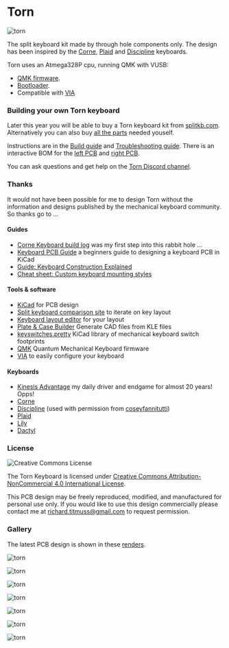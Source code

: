 Torn
===============

![torn](./doc/img/torn.jpg)

The split keyboard kit made by through hole components only. The design has been inspired by the [Corne](https://github.com/foostan/crkbd), [Plaid](https://github.com/hsgw/plaid) and [Discipline](https://github.com/coseyfannitutti/discipline) keyboards.

Torn uses an Atmega328P cpu, running QMK with VUSB:
- [QMK firmware](https://github.com/qmk/qmk_firmware/blob/master/keyboards/torn/readme.md).
- [Bootloader](https://github.com/rtitmuss/USBaspLoader).
- Compatible with [VIA](https://caniusevia.com/)

### Building your own Torn keyboard

Later this year you will be able to buy a Torn keyboard kit from [splitkb.com](https://blog.splitkb.com/blog/january-2021).
Alternatively you can also buy [all the parts](./doc/bom.md) needed youself.

Instructions are in the [Build guide](./doc/build.md) and [Troubleshooting guide](./doc/troubleshoot.md). There is an interactive BOM for the [left PCB](https://htmlpreview.github.io/?https://github.com/rtitmuss/torn/blob/master/doc/release/torn_left-ibom.html) and [right PCB](https://htmlpreview.github.io/?https://github.com/rtitmuss/torn/blob/master/doc/release/torn_right-ibom.html).

You can ask questions and get help on the [Torn Discord channel](https://discord.gg/mamAqNccju).

### Thanks

It would not have been possible for me to design Torn without the information and designs published by the mechanical keyboard community. So thanks go to ...

#### Guides

* [Corne Keyboard build log](https://thomasbaart.nl/2018/11/26/corne-keyboard-helidox-build-log/) was my first step into this rabbit hole ...
* [Keyboard PCB Guide](https://github.com/ruiqimao/keyboard-pcb-guide) a beginners guide to designing a keyboard PCB in KiCad
* [Guide: Keyboard Construction Explained](https://brianlee.blog/2018/11/23/guide-keyboard-construction-explained/)
* [Cheat sheet: Custom keyboard mounting styles](https://thomasbaart.nl/2019/04/07/cheat-sheet-custom-keyboard-mounting-styles/)

#### Tools & software

* [KiCad](https://kicad-pcb.org/) for PCB design
* [Split keyboard comparison site](https://jhelvy.shinyapps.io/splitkbcompare/) to iterate on key layout
* [Keyboard layout editor](http://www.keyboard-layout-editor.com/##@_name=Torn%20https%2F:%2F%2F%2F%2Fgithub.com%2F%2Frtitmuss%2F%2Ftorn&author=Richard%20Titmuss%3B&@_x:3%3B&=E&_x:7%3B&=I%3B&@_y:-0.875&x:2%3B&=W&_x:1%3B&=R&_x:5%3B&=U&_x:1%3B&=O%3B&@_y:-0.875&x:5%3B&=T&_x:3%3B&=Y%3B&@_y:-0.875%3B&=Esc&=Q&_x:11%3B&=P&_a:7%3B&=%3B&@_y:-0.375&x:3&a:4%3B&=D&_x:7%3B&=K%3B&@_y:-0.875&x:2%3B&=S&_x:1%3B&=F&_x:5%3B&=J&_x:1%3B&=L%3B&@_y:-0.875&x:5%3B&=G&_x:3%3B&=H%3B&@_y:-0.875&a:7%3B&=&_a:4%3B&=A&_x:11&a:7%3B&=&=%3B&@_y:-0.375&x:3&a:4%3B&=C&_x:7%3B&=,%3B&@_y:-0.875&x:2%3B&=X&_x:1%3B&=V&_x:5%3B&=M&_x:1%3B&=.%3B&@_y:-0.875&x:5%3B&=B&_x:3%3B&=N%3B&@_y:-0.875&a:7%3B&=&_a:4%3B&=Z&_x:11&a:7%3B&=&=%3B&@_y:-0.2749999999999999&x:3%3B&=&_x:7%3B&=%3B&@_r:13&rx:3.5&ry:8.5&y:-5.4&x:-0.5%3B&=%3B&@_r:26&y:-1&x:-0.5%3B&=%3B&@_r:39&y:-1&x:-0.5%3B&=%3B&@_r:-39&rx:11.5&y:-5.4&x:-0.5%3B&=%3B&@_r:-26&y:-1&x:-0.5%3B&=%3B&@_r:-13&y:-1&x:-0.5%3B&=) for your layout
* [Plate & Case Builder](http://builder.swillkb.com/) Generate CAD files from KLE files
* [keyswitches.pretty](https://github.com/daprice/keyswitches.pretty) KiCad library of mechanical keyboard switch footprints 
* [QMK](https://docs.qmk.fm/#/) Quantum Mechanical Keyboard firmware
* [VIA](https://caniusevia.com/) to easily configure your keyboard

#### Keyboards

* [Kinesis Advantage](https://kinesis-ergo.com/shop/advantage2/) my daily driver and endgame for almost 20 years! Opps! 
* [Corne](https://github.com/foostan/crkbd)
* [Discipline](https://github.com/coseyfannitutti/discipline) (used with permission from [coseyfannitutti](https://github.com/coseyfannitutti/))
* [Plaid](https://github.com/hsgw/plaid)
* [Lily](https://docs-gitbook.keeb.io/docs/iris-rev3-build-guide)
* [Dactyl](https://raw.githubusercontent.com/adereth/dactyl-keyboard/master/guide/circuit-diagram.png)

### License

![Creative Commons License](https://i.creativecommons.org/l/by-nc/4.0/88x31.png)

The Torn Keyboard is licensed under [Creative Commons Attribution-NonCommercial 4.0 International License](https://creativecommons.org/licenses/by-nc/4.0).

This PCB design may be freely reproduced, modified, and manufactured for personal use only. If you would like to use this design commercially please contact me at richard.titmuss@gmail.com to request permission.
 
### Gallery

The latest PCB design is shown in these [renders](./doc/pcb.md).

![torn](./doc/img/img3.jpg)

![torn](./doc/img/img4.jpg)

![torn](./doc/img/img5.jpg)

![torn](./case/3D%20Printed%20Case/torn%20-%201.jpeg)

![torn](./doc/img/img2.jpg)

![torn](./doc/img/img1.jpg)

![torn](./doc/img/img2.jpg)
